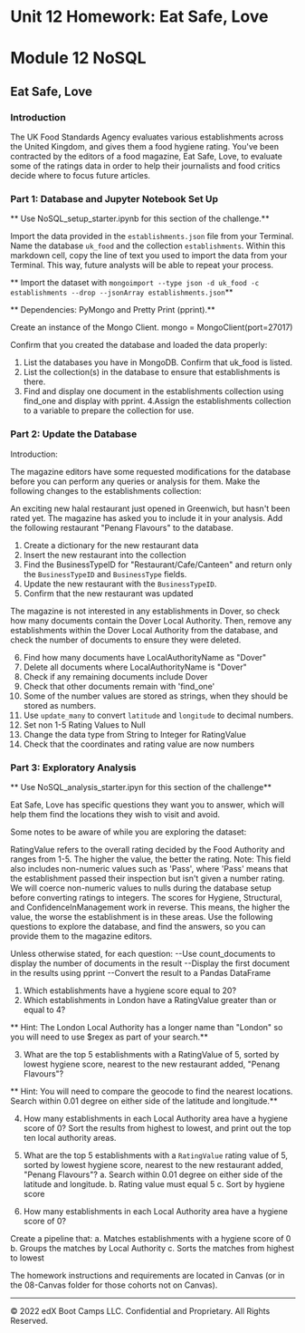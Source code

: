 # Unit 12 Homework: Eat Safe, Love
# Module 12 NoSQL 

## Eat Safe, Love

### Introduction

The UK Food Standards Agency evaluates various establishments across the United Kingdom, and gives them a food hygiene rating. You've been contracted by the editors of a food magazine, Eat Safe, Love, to evaluate some of the ratings data in order to help their journalists and food critics decide where to focus future articles.

### Part 1: Database and Jupyter Notebook Set Up
** Use NoSQL_setup_starter.ipynb for this section of the challenge.**

Import the data provided in the `establishments.json` file from your Terminal. Name the database `uk_food` and the collection `establishments`.
Within this markdown cell, copy the line of text you used to import the data from your Terminal. This way, future analysts will be able to repeat your process. 

** Import the dataset with `mongoimport --type json -d uk_food -c establishments --drop --jsonArray establishments.json`**

** Dependencies: PyMongo and Pretty Print (pprint).**

Create an instance of the Mongo Client.
	mongo = MongoClient(port=27017)

Confirm that you created the database and loaded the data properly:

1. List the databases you have in MongoDB. Confirm that uk_food is listed.
2. List the collection(s) in the database to ensure that establishments is there.
3. Find and display one document in the establishments collection using find_one and display with pprint.
4.Assign the establishments collection to a variable to prepare the collection for use.

### Part 2: Update the Database

Introduction: 

The magazine editors have some requested modifications for the database before you can perform any queries or analysis for them. Make the following changes to the establishments collection:

An exciting new halal restaurant just opened in Greenwich, but hasn't been rated yet. The magazine has asked you to include it in your analysis. 
Add the following restaurant "Penang Flavours" to the database.

1. Create a dictionary for the new restaurant data
2. Insert the new restaurant into the collection
3. Find the BusinessTypeID for "Restaurant/Cafe/Canteen" and return only the `BusinessTypeID` and `BusinessType` fields.
4. Update the new restaurant with the `BusinessTypeID`.
5. Confirm that the new restaurant was updated

The magazine is not interested in any establishments in Dover, so check how many documents contain the Dover Local Authority. Then, remove any establishments within the Dover Local Authority from the database, and check the number of documents to ensure they were deleted.

6. Find how many documents have LocalAuthorityName as "Dover"
7. Delete all documents where LocalAuthorityName is "Dover"
8. Check if any remaining documents include Dover
9. Check that other documents remain with 'find_one'
5. Some of the number values are stored as strings, when they should be stored as numbers.
6. Use `update_many` to convert `latitude` and `longitude` to decimal numbers.
7. Set non 1-5 Rating Values to Null
8. Change the data type from String to Integer for RatingValue
9. Check that the coordinates and rating value are now numbers

### Part 3: Exploratory Analysis
** Use NoSQL_analysis_starter.ipyn for this section of the challenge**
 
Eat Safe, Love has specific questions they want you to answer, which will help them find the locations they wish to visit and avoid.

Some notes to be aware of while you are exploring the dataset:

RatingValue refers to the overall rating decided by the Food Authority and ranges from 1-5. The higher the value, the better the rating.
Note: This field also includes non-numeric values such as 'Pass', where 'Pass' means that the establishment passed their inspection but isn't given a number rating. 
We will coerce non-numeric values to nulls during the database setup before converting ratings to integers.
The scores for Hygiene, Structural, and ConfidenceInManagement work in reverse. This means, the higher the value, the worse the establishment is in these areas.
Use the following questions to explore the database, and find the answers, so you can provide them to the magazine editors.

Unless otherwise stated, for each question:
--Use count_documents to display the number of documents in the result
--Display the first document in the results using pprint
--Convert the result to a Pandas DataFrame

1. Which establishments have a hygiene score equal to 20?
2. Which establishments in London have a RatingValue greater than or equal to 4?

** Hint: The London Local Authority has a longer name than "London" so you will need to use $regex as part of your search.**

3. What are the top 5 establishments with a RatingValue of 5, sorted by lowest hygiene score, nearest to the new restaurant added, "Penang Flavours"?

** Hint: You will need to compare the geocode to find the nearest locations. Search within 0.01 degree on either side of the latitude and longitude.**

4. How many establishments in each Local Authority area have a hygiene score of 0? Sort the results from highest to lowest, and print out the top ten local authority areas.

5. What are the top 5 establishments with a `RatingValue` rating value of 5, sorted by lowest hygiene score, nearest to the new restaurant added, "Penang Flavours"?
a. Search within 0.01 degree on either side of the latitude and longitude.
b. Rating value must equal 5
c. Sort by hygiene score

6. How many establishments in each Local Authority area have a hygiene score of 0?

Create a pipeline that:
a. Matches establishments with a hygiene score of 0
b. Groups the matches by Local Authority
c. Sorts the matches from highest to lowest

The homework instructions and requirements are located in Canvas (or in the 08-Canvas folder for those cohorts not on Canvas).

- - -

© 2022 edX Boot Camps LLC. Confidential and Proprietary. All Rights Reserved.